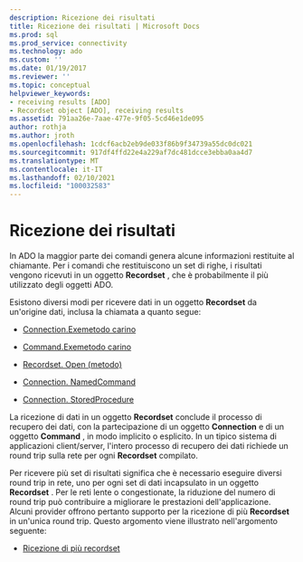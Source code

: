 ```yaml
---
description: Ricezione dei risultati
title: Ricezione dei risultati | Microsoft Docs
ms.prod: sql
ms.prod_service: connectivity
ms.technology: ado
ms.custom: ''
ms.date: 01/19/2017
ms.reviewer: ''
ms.topic: conceptual
helpviewer_keywords:
- receiving results [ADO]
- Recordset object [ADO], receiving results
ms.assetid: 791aa26e-7aae-477e-9f05-5cd46e1de095
author: rothja
ms.author: jroth
ms.openlocfilehash: 1cdcf6acb2eb9de033f86b9f34739a55dc0dc021
ms.sourcegitcommit: 917df4ffd22e4a229af7dc481dcce3ebba0aa4d7
ms.translationtype: MT
ms.contentlocale: it-IT
ms.lasthandoff: 02/10/2021
ms.locfileid: "100032583"
---
```

# <a name="receiving-results"></a>Ricezione dei risultati
In ADO la maggior parte dei comandi genera alcune informazioni restituite al chiamante. Per i comandi che restituiscono un set di righe, i risultati vengono ricevuti in un oggetto **Recordset** , che è probabilmente il più utilizzato degli oggetti ADO.  
  
 Esistono diversi modi per ricevere dati in un oggetto **Recordset** da un'origine dati, inclusa la chiamata a quanto segue:  
  
-   [Connection.Exemetodo carino](../../../ado/guide/data/creating-and-executing-a-simple-command.md)  
  
-   [Command.Exemetodo carino](../../../ado/guide/data/creating-and-executing-a-simple-command.md)  
  
-   [Recordset. Open (metodo)](../../../ado/guide/data/creating-and-executing-a-simple-command.md)  
  
-   [Connection. NamedCommand](../../../ado/guide/data/named-commands.md)  
  
-   [Connection. StoredProcedure](../../../ado/guide/data/calling-a-stored-procedure-as-a-method-on-a-connection-object.md)  
  
 La ricezione di dati in un oggetto **Recordset** conclude il processo di recupero dei dati, con la partecipazione di un oggetto **Connection** e di un oggetto **Command** , in modo implicito o esplicito. In un tipico sistema di applicazioni client/server, l'intero processo di recupero dei dati richiede un round trip sulla rete per ogni **Recordset** compilato.  
  
 Per ricevere più set di risultati significa che è necessario eseguire diversi round trip in rete, uno per ogni set di dati incapsulato in un oggetto **Recordset** . Per le reti lente o congestionate, la riduzione del numero di round trip può contribuire a migliorare le prestazioni dell'applicazione. Alcuni provider offrono pertanto supporto per la ricezione di più **Recordset** in un'unica round trip. Questo argomento viene illustrato nell'argomento seguente:  
  
-   [Ricezione di più recordset](../../../ado/guide/data/receiving-multiple-recordsets.md)

